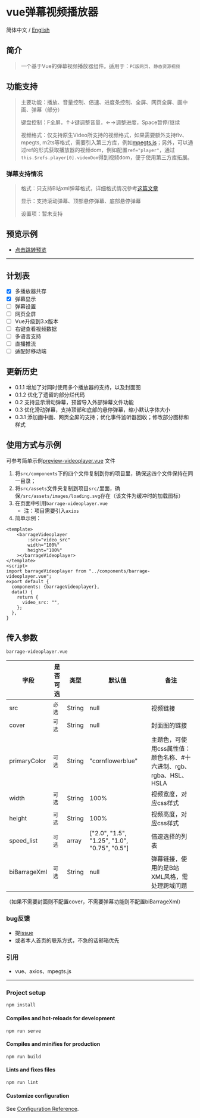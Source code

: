 # vue弹幕视频播放器
简体中文 / [English](https://github.com/yleencc/vue-barrage-videoplayer/blob/master/README_EN.md)
 
## 简介
> 一个基于Vue的弹幕视频播放器组件。适用于：`PC版网页`、`静态资源视频`

## 功能支持
> 主要功能：播放、音量控制、倍速、进度条控制、全屏、网页全屏、画中画、弹幕（部分）
>
> 键盘控制：F全屏，↑↓键调整音量，←→调整进度，Space暂停/继续
>
> 视频格式：仅支持原生Video所支持的视频格式，如果需要额外支持flv、mpegts, m2ts等格式，需要引入第三方库，例如[mpegts.js](https://github.com/xqq/mpegts.js)；另外，可以通过ref的形式获取播放器的视频dom，例如配置`ref="player"`，通过`this.$refs.player[0].videoDom`得到视频dom，便于使用第三方库拓展。

### 弹幕支持情况
> 格式：只支持B站xml弹幕格式，详细格式情况參考[这篇文章](https://blog.csdn.net/Enderman_xiaohei/article/details/86659064)
>
> 显示：支持滚动弹幕、顶部悬停弹幕、底部悬停弹幕
>
> 设置项：暂未支持

## 预览示例
- [点击跳转预览](https://yleen.cc/files/works/barrage-video-player/)

---

## 计划表
- [X] 多播放器共存
- [X] 弹幕显示
- [ ] 弹幕设置
- [ ] 网页全屏
- [ ] Vue升级到3.x版本
- [ ] 右键查看视频数据
- [ ] 多语言支持
- [ ] 直播推流
- [ ] 适配好移动端

## 更新历史
- 0.1.1 增加了对同时使用多个播放器的支持，以及封面图
- 0.1.2 优化了遗留的部分烂代码
- 0.2   支持显示滑动弹幕，预留导入外部弹幕文件功能
- 0.3   优化滑动弹幕，支持顶部和底部的悬停弹幕，缩小默认字体大小
- 0.3.1 添加画中画、网页全屏的支持；优化事件监听器回收；修改部分图标和样式

## 使用方式与示例
可参考简单示例[preview-videoplayer.vue](https://github.com/yleencc/vue-barrage-videoplayer/blob/master/src/views/preview-simple.vue) 文件
1. 将`src/components`下的四个文件复制到你的项目里，确保这四个文件保持在同一目录；
2. 将`src/assets`文件夹复制到项目`src/`里面，确保`/src/assets/images/loading.svg`存在（该文件为缓冲时的加载图标）
3. 在页面中引用`barrage-videoplayer.vue`
   - 注：项目需要引入`axios`
4. 简单示例：
``` vue
<template>
    <barrageVideoplayer
        :src="video_src"
        width="100%"
        height="100%"
    ></barrageVideoplayer>
</template>
<script>
import barrageVideoplayer from "../components/barrage-videoplayer.vue";
export default {
  components: {barrageVideoplayer},
  data() {
    return {
      video_src: "",
    };
  },
}
```

## 传入参数
`barrage-videoplayer.vue`

| 字段 | 是否可选 | 类型 | 默认值 | 备注 |
|---|---|---|---|---|
| src | `必选` | String | null | 视频链接 |
| cover | `可选` | String | null | 封面图的链接 |
| primaryColor | `可选` | String | "cornflowerblue" | 主题色，可使用css属性值：颜色名称、#十六进制、rgb、rgba、HSL、HSLA |
| width | `可选` | String | 100% | 视频宽度，对应css样式 |
| height | `可选` | String | 100% | 视频高度，对应css样式 |
| speed_list | `可选` | array | ["2.0", "1.5", "1.25", "1.0", "0.75", "0.5"]  | 倍速选择的列表 |
| biBarrageXml | `可选` | String | null | 弹幕链接，使用的是B站XML风格，需处理跨域问题 |

（如果不需要封面则不配置cover，不需要弹幕功能则不配置biBarrageXml）

### bug反馈
- 提[issue](https://github.com/yleencc/vue-barrage-videoplayer/issues)
- 或者本人首页的联系方式，不急的话邮箱优先

### 引用
- vue、axios、mpegts.js

---

### Project setup
```
npm install
```

#### Compiles and hot-reloads for development
```
npm run serve
```

#### Compiles and minifies for production
```
npm run build
```

#### Lints and fixes files
```
npm run lint
```

#### Customize configuration
See [Configuration Reference](https://cli.vuejs.org/config/).
